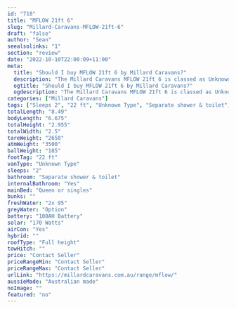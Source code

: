 ```yaml
---
id: "718"
title: "MFLOW 21ft 6"
slug: "Millard-Caravans-MFLOW-21ft-6"
draft: "false"
author: "Sean"
seealsolinks: "1"
section: "review"
date: "2022-10-10T22:00:09+11:00"
meta:
  title: "Should I buy MFLOW 21ft 6 by Millard Caravans?"
  description: "The Millard Caravans MFLOW 21ft 6 is classed as Unknown Type, and sleeps 2 people. It is Australian made and comes in at 22 ft. It generally has Separate shower & toilet."
  ogtitle: "Should I buy MFLOW 21ft 6 by Millard Caravans?"
  ogdescription: "The Millard Caravans MFLOW 21ft 6 is classed as Unknown Type, and sleeps 2 people. It is Australian made and comes in at 22 ft. It generally has Separate shower & toilet."
categories: ["Millard Caravans"]
tags: ["Sleeps 2", "22 ft", "Unknown Type", "Separate shower & toilet", "Full height", "Price Unknown"]
totalLength: "8.49"
bodyLength: "6.675"
totalHeight: "2.955"
totalWidth: "2.5"
tareWeight: "2650"
atmWeight: "3500"
ballWeight: "185"
footTag: "22 ft"
vanType: "Unknown Type"
sleeps: "2"
bathroom: "Separate shower & toilet"
internalBathroom: "Yes"
mainBed: "Queen or singles"
bunks: ""
freshWater: "2x 95"
greyWater: "Option"
battery: "100AH Battery"
solar: "170 Watts"
airCon: "Yes"
hybrid: ""
roofType: "Full height"
towHitch: ""
price: "Contact Seller"
priceRangeMin: "Contact Seller"
priceRangeMax: "Contact Seller"
urlLink: "https://millardcaravans.com.au/range/mflow/"
aussieMade: "Australian made"
noImage: ""
featured: "no"
---
```

